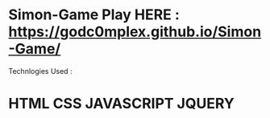 # Simon-Game   Play HERE : https://godc0mplex.github.io/Simon-Game/

Technlogies Used : 
# HTML CSS JAVASCRIPT JQUERY
